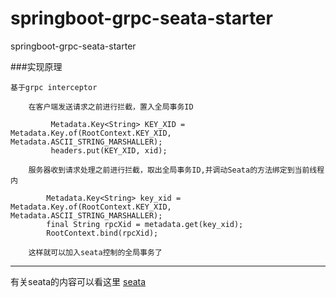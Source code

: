 # springboot-grpc-seata-starter
springboot-grpc-seata-starter

###实现原理
```
基于grpc interceptor

    在客户端发送请求之前进行拦截，置入全局事务ID
    
         Metadata.Key<String> KEY_XID = Metadata.Key.of(RootContext.KEY_XID, Metadata.ASCII_STRING_MARSHALLER);
         headers.put(KEY_XID, xid);
        
    服务器收到请求处理之前进行拦截，取出全局事务ID,并调动Seata的方法绑定到当前线程内
          
        Metadata.Key<String> key_xid = Metadata.Key.of(RootContext.KEY_XID, Metadata.ASCII_STRING_MARSHALLER);
        final String rpcXid = metadata.get(key_xid);
        RootContext.bind(rpcXid);
        
    这样就可以加入seata控制的全局事务了

```
---
[seata]: https://github.com/seata/seata


有关seata的内容可以看这里 [seata] 
